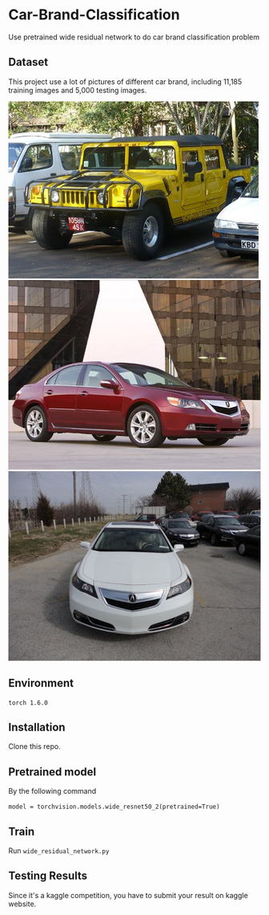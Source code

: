 # Car-Brand-Classification
Use pretrained wide residual network to do car brand classification problem
## Dataset
This project use a lot of pictures of different car brand, including 11,185 training images and 5,000 testing images.
<p>
  
  <img src='000074.jpg'>  
  <img src='000099.jpg'>
  <img src='000160.jpg'>
  
</p>


## Environment
```
torch 1.6.0
```
## Installation
Clone this repo.
  
  
## Pretrained model
 By the following command
 ```
 model = torchvision.models.wide_resnet50_2(pretrained=True)
 ```
## Train
Run ```wide_residual_network.py```
## Testing Results
Since it's a kaggle competition, you have to submit your result on kaggle website.
  
